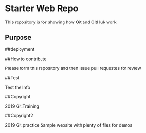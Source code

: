 # Starter Web Repo

This repository is for showing how Git and GitHub work

## Purpose

##deployment

##How to contribute

Please form this repository and then issue pull requestes for review

##Test

Test the Info

##Copyright

2019 Git.Training

##Copyright2

2019 Git.practice
Sample website with plenty of files for demos
